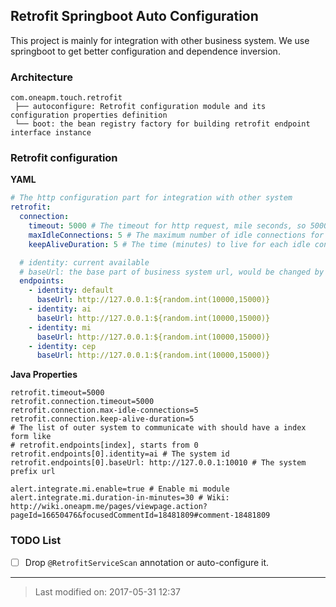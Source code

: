 ## Retrofit Springboot Auto Configuration

This project is mainly for integration with other business system. We use springboot to
get better configuration and dependence inversion.

### Architecture

```
com.oneapm.touch.retrofit
 ├── autoconfigure: Retrofit configuration module and its configuration properties definition
 └── boot: the bean registry factory for building retrofit endpoint interface instance
```

### Retrofit configuration

**YAML**

```yaml
# The http configuration part for integration with other system
retrofit:
  connection:
    timeout: 5000 # The timeout for http request, mile seconds, so 5000 means 5 seconds
    maxIdleConnections: 5 # The maximum number of idle connections for each address.
    keepAliveDuration: 5 # The time (minutes) to live for each idle connections.

  # identity: current available
  # baseUrl: the base part of business system url, would be changed by nginx location, "/" is not required to be the end of url
  endpoints:
    - identity: default
      baseUrl: http://127.0.0.1:${random.int(10000,15000)}
    - identity: ai
      baseUrl: http://127.0.0.1:${random.int(10000,15000)}
    - identity: mi
      baseUrl: http://127.0.0.1:${random.int(10000,15000)}
    - identity: cep
      baseUrl: http://127.0.0.1:${random.int(10000,15000)}
```

**Java Properties**

```properties
retrofit.timeout=5000
retrofit.connection.timeout=5000
retrofit.connection.max-idle-connections=5
retrofit.connection.keep-alive-duration=5
# The list of outer system to communicate with should have a index form like 
# retrofit.endpoints[index], starts from 0
retrofit.endpoints[0].identity=ai # The system id
retrofit.endpoints[0].baseUrl: http://127.0.0.1:10010 # The system prefix url

alert.integrate.mi.enable=true # Enable mi module
alert.integrate.mi.duration-in-minutes=30 # Wiki: http://wiki.oneapm.me/pages/viewpage.action?pageId=16650476&focusedCommentId=18481809#comment-18481809
```

### TODO List

- [ ] Drop `@RetrofitServiceScan` annotation or auto-configure it.

---

> Last modified on: 2017-05-31 12:37
